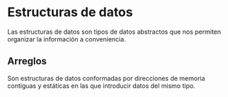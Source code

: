 # Estructuras de datos

Las estructuras de datos son tipos de datos abstractos que nos permiten organizar la información a conveniencia.

## Arreglos

Son estructuras de datos conformadas por direcciones de memoria contiguas y estáticas en las que introducir datos del mismo tipo.